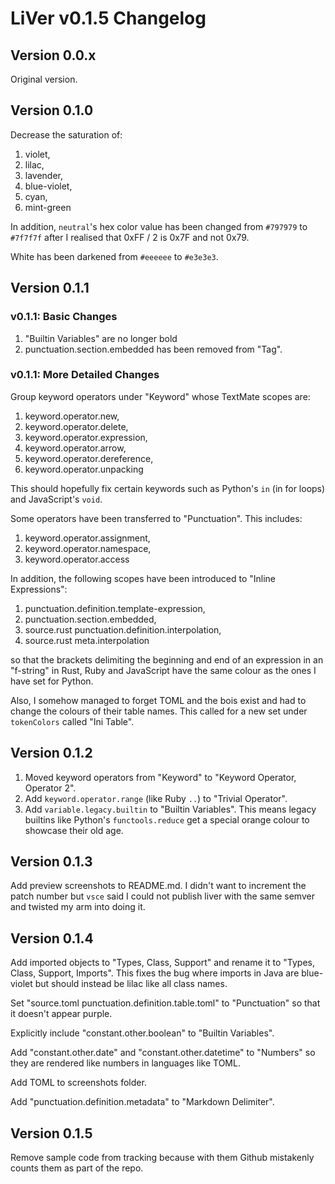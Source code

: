 # LiVer v0.1.5 Changelog

## Version 0.0.x

Original version.

## Version 0.1.0

Decrease the saturation of:

1. violet,
2. lilac,
3. lavender,
4. blue-violet,
5. cyan,
6. mint-green

In addition, `neutral`'s hex color value has been changed from `#797979` to
`#7f7f7f` after I realised that 0xFF / 2 is 0x7F and not 0x79.

White has been darkened from `#eeeeee` to `#e3e3e3`.

## Version 0.1.1

### v0.1.1: Basic Changes

1. "Builtin Variables" are no longer bold
2. punctuation.section.embedded has been removed from "Tag".

### v0.1.1: More Detailed Changes

Group keyword operators under "Keyword" whose TextMate scopes are:

1. keyword.operator.new,
2. keyword.operator.delete,
3. keyword.operator.expression,
4. keyword.operator.arrow,
5. keyword.operator.dereference,
6. keyword.operator.unpacking

This should hopefully fix certain keywords such as Python's `in`
(in for loops) and JavaScript's `void`.

Some operators have been transferred to "Punctuation". This includes:

1. keyword.operator.assignment,
2. keyword.operator.namespace,
3. keyword.operator.access

In addition, the following scopes have been introduced to "Inline Expressions":

1. punctuation.definition.template-expression,
2. punctuation.section.embedded,
3. source.rust punctuation.definition.interpolation,
4. source.rust meta.interpolation

so that the brackets delimiting the beginning and end of an expression in an
"f-string" in Rust, Ruby and JavaScript have the same colour as the ones
I have set for Python.

Also, I somehow managed to forget TOML and the bois exist and had to change
the colours of their table names. This called for a new set under `tokenColors`
called "Ini Table".

## Version 0.1.2

1. Moved keyword operators from "Keyword" to "Keyword Operator, Operator 2".
2. Add `keyword.operator.range` (like Ruby ```..```) to "Trivial Operator".
3. Add `variable.legacy.builtin` to "Builtin Variables". This means legacy
builtins like Python's `functools.reduce` get a special orange colour to
showcase their old age.

## Version 0.1.3

Add preview screenshots to README.md. I didn't want to increment the
patch number but `vsce` said I could not publish liver with the same
semver and twisted my arm into doing it.

## Version 0.1.4

Add imported objects to "Types, Class, Support" and rename it to
"Types, Class, Support, Imports". This fixes the bug where imports
in Java are blue-violet but should instead be lilac like all class
names.

Set "source.toml punctuation.definition.table.toml" to "Punctuation"
so that it doesn't appear purple.

Explicitly include "constant.other.boolean" to "Builtin Variables".

Add "constant.other.date" and "constant.other.datetime" to "Numbers"
so they are rendered like numbers in languages like TOML.

Add TOML to screenshots folder.

Add "punctuation.definition.metadata" to "Markdown Delimiter".

## Version 0.1.5

Remove sample code from tracking because with them Github mistakenly
counts them as part of the repo.
